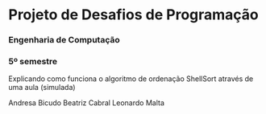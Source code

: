 # Projeto de Desafios de Programação

### Engenharia de Computação
### 5º semestre

Explicando como funciona o algoritmo de ordenação ShellSort através de uma aula (simulada)

Andresa Bicudo
Beatriz Cabral
Leonardo Malta
